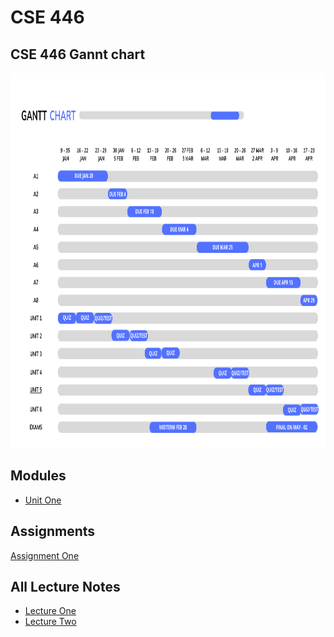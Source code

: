 # CSE 446

<h2>CSE 446 Gannt chart</h2>
<a href="https://www.canva.com/design/DAFXPhR03uo/Ck2dcI6h8fnkCA4B9MuQZg/edit">
 <img src="./chart.png" alt="Project Gannt Chart" title="Project Gannt Chart" style="width: 1000px; height: 600px;" />
  </a>


## Modules 
* [Unit One](https://github.com/berrios96sean/CSE-446-/tree/main/Unit_One)

## Assignments 
[Assignment One]()<br/>

## All Lecture Notes
* [Lecture One](https://github.com/berrios96sean/CSE-446-/blob/main/Unit_One/1_1_Notes.txt)<br/>
* [Lecture Two](https://github.com/berrios96sean/CSE-446-/blob/main/Unit_One/1_2_Notes.txt)<br/>
